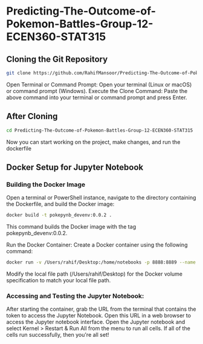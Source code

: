 # Predicting-The-Outcome-of-Pokemon-Battles-Group-12-ECEN360-STAT315

## Cloning the Git Repository


```bash
git clone https://github.com/RahifMansoor/Predicting-The-Outcome-of-Pokemon-Battles-Group-12-ECEN360-STAT315.git
```
Open Terminal or Command Prompt: Open your terminal (Linux or macOS) or command prompt (Windows).
Execute the Clone Command: Paste the above command into your terminal or command prompt and press Enter. 

## After Cloning
```bash
cd Predicting-The-Outcome-of-Pokemon-Battles-Group-12-ECEN360-STAT315
```
Now you can start working on the project, make changes, and run the dockerfile







## Docker Setup for Jupyter Notebook

### Building the Docker Image
Open a terminal or PowerShell instance, navigate to the directory containing the Dockerfile, and build the Docker image:

```bash
docker build -t pokepynb_devenv:0.0.2 .
```
This command builds the Docker image with the tag pokepynb_devenv:0.0.2.

Run the Docker Container:
Create a Docker container using the following command:

```bash 
docker run -v /Users/rahif/Desktop:/home/notebooks -p 8888:8889 --name pynb_devcontainer_new pokepynb_devenv:0.0.2
```
Modify the local file path (/Users/rahif/Desktop) for the Docker volume specification to match your local file path.

### Accessing and Testing the Jupyter Notebook:
After starting the container, grab the URL from the terminal that contains the token to access the Jupyter Notebook. Open this URL in a web browser to access the Jupyter notebook interface.
Open the Jupyter notebook and select Kernel > Restart & Run All from the menu to run all cells. If all of the cells run successfully, then you're all set!
